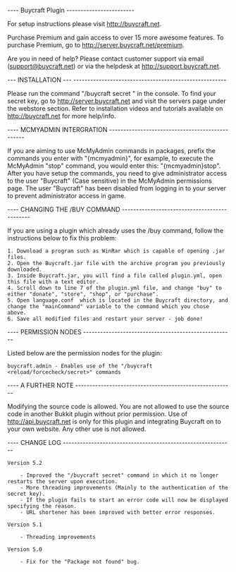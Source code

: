 ---- Buycraft Plugin ------------------------

For setup instructions please visit http://buycraft.net.

Purchase Premium and gain access to over 15 more awesome features. 
To purchase Premium, go to http://server.buycraft.net/premium.

Are you in need of help? Please contact customer support via email (support@buycraft.net) or via the helpdesk at http://support.buycraft.net.


--- INSTALLATION --- ------------------------------------------------------

Please run the command "/buycraft secret <Secret key>" in the console. To find your 
secret key, go to http://server.buycraft.net and visit the servers page under the webstore 
section. Refer to installation videos and tutorials available on http://buycraft.net for more help/info.


---- MCMYADMIN INTERGRATION ------------------------------------------------

If you are aiming to use McMyAdmin commands in packages, prefix the commands you enter with "{mcmyadmin}", for example,
to execute the McMyAdmin "stop" command, you would enter this: "{mcmyadmin}stop". After you have setup the commands, you need
to give administrator access to the user "Buycraft" (Case sensitive) in the McMyAdmin permissions page. The user "Buycraft" has
been disabled from logging in to your server to prevent administrator access in game.


---- CHANGING THE /BUY COMMAND ---------------------------------------------

If you are using a plugin which already uses the /buy command, follow the instructions below to fix this problem:
	
	1. Download a program such as WinRar which is capable of opening .jar files.
	2. Open the Buycraft.jar file with the archive program you previously downloaded.
	3. Inside Buycraft.jar, you will find a file called plugin.yml, open this file with a text editor.
	4. Scroll down to line 7 of the plugin.yml file, and change "buy" to either "donate", "store", "shop", or "purchase".
	5. Open language.conf  which is located in the Buycraft directory, and change the "mainCommand" variable to the command which you chose above.
	6. Save all modified files and restart your server - job done!


---- PERMISSION NODES -----------------------------------------------------

Listed below are the permission nodes for the plugin:

	buycraft.admin - Enables use of the "/buycraft <reload/forcecheck/secret>" commands


---- A FURTHER NOTE --------------------------------------------------------

Modifying the source code is allowed. You are not allowed to use the source code in another Bukkit plugin without prior permission.
Use of http://api.buycraft.net is only for this plugin and integrating Buycraft on to your own website. Any other use is not allowed.


---- CHANGE LOG ------------------------------------------------------------
	
	Version 5.2
	
		- Improved the "/buycraft secret" command in which it no longer restarts the server upon execution.
		- More threading improvements (Mainly to the authentication of the secret key).
		- If the plugin fails to start an error code will now be displayed specifying the reason.
		- URL shortener has been improved with better error responses.
		
	Version 5.1
	
		- Threading improvements
	
	Version 5.0
	
		- Fix for the "Package not found" bug.